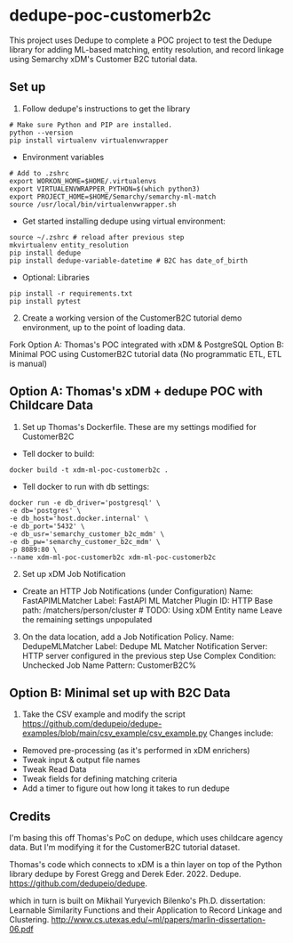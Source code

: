 # dedupe-poc-customerb2c
This project uses Dedupe to complete a POC project 
to test the Dedupe library for adding ML-based 
matching, entity resolution, and record linkage using
Semarchy xDM's Customer B2C tutorial data.

## Set up
1. Follow dedupe's instructions to get the library
```
# Make sure Python and PIP are installed. 
python --version
pip install virtualenv virtualenvwrapper
```
- Environment variables
```
# Add to .zshrc
export WORKON_HOME=$HOME/.virtualenvs
export VIRTUALENVWRAPPER_PYTHON=$(which python3)
export PROJECT_HOME=$HOME/Semarchy/semarchy-ml-match
source /usr/local/bin/virtualenvwrapper.sh
```
- Get started installing dedupe using virtual environment:
```
source ~/.zshrc # reload after previous step
mkvirtualenv entity_resolution
pip install dedupe
pip install dedupe-variable-datetime # B2C has date_of_birth
```
- Optional: Libraries
```
pip install -r requirements.txt
pip install pytest
```

2. Create a working version of the CustomerB2C
tutorial demo environment, up to the point of loading data.

Fork
Option A: Thomas's POC integrated with xDM & PostgreSQL
Option B: Minimal POC using CustomerB2C tutorial data
(No programmatic ETL, ETL is manual)

## Option A: Thomas's xDM + dedupe POC with Childcare Data

1. Set up Thomas's Dockerfile. These are my settings
modified for CustomerB2C 

- Tell docker to build: 
```
docker build -t xdm-ml-poc-customerb2c .
```
- Tell docker to run with db settings: 
```
docker run -e db_driver='postgresql' \
-e db='postgres' \
-e db_host='host.docker.internal' \
-e db_port='5432' \
-e db_usr='semarchy_customer_b2c_mdm' \
-e db_pw='semarchy_customer_b2c_mdm' \
-p 8089:80 \
--name xdm-ml-poc-customerb2c xdm-ml-poc-customerb2c
```
2. Set up xDM Job Notification
- Create an HTTP Job Notifications (under Configuration)
Name: FastAPIMLMatcher
Label: FastAPI ML Matcher
Plugin ID: HTTP
Base path: /matchers/person/cluster # TODO: Using xDM Entity name
Leave the remaining settings unpopulated

3. On the data location, add a Job Notification Policy.
Name: DedupeMLMatcher
Label: Dedupe ML Matcher
Notification Server: HTTP server configured in the previous step
Use Complex Condition: Unchecked
Job Name Pattern: CustomerB2C%

## Option B: Minimal set up with B2C Data

1. Take the CSV example and modify the script
https://github.com/dedupeio/dedupe-examples/blob/main/csv_example/csv_example.py
Changes include: 
- Removed pre-processing (as it's performed in xDM enrichers)
- Tweak input & output file names
- Tweak Read Data 
- Tweak fields for defining matching criteria
- Add a timer to figure out how long it takes to run dedupe

## Credits
I'm basing this off Thomas's PoC on dedupe, which uses
childcare agency data. But I'm modifying it for the
CustomerB2C tutorial dataset. 

Thomas's code which connects to xDM is a thin
layer on top of the Python library dedupe by 
Forest Gregg and Derek Eder. 2022. 
Dedupe. https://github.com/dedupeio/dedupe.

which in turn is built on Mikhail Yuryevich Bilenko's 
Ph.D. dissertation: Learnable Similarity Functions and 
their Application to Record Linkage and Clustering.
http://www.cs.utexas.edu/~ml/papers/marlin-dissertation-06.pdf
